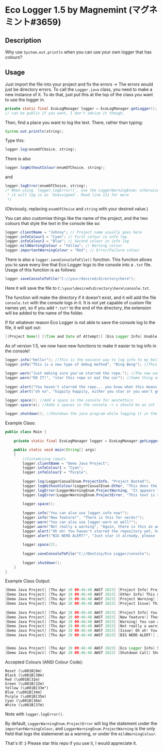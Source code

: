 # Eco Logger 1.5 by Magnemint (マグネミント#3659)

## Description

Why use `System.out.println` when you can use your own logger that has *colours*?

## Usage

Just import the file into your project and fix the errors -> The errors would just be directory errors.
To call the `Logger.java` class, you need to make a new instance of it. To do that, just put this at
the top of the class you want to use the logger in.

```java
private static final EcoLogManager logger = EcoLogManager.getLogger();
// can be public if you want, I don't advise it though.
```

Then, find a place you want to log the text. There, rather than typing:

```java
System.out.println(string);
```

Type this:

```java
logger.log(enumOfChoice, string);
```

There is also

```java
logger.logWithoutColour(enumOfChoice, string);
```

and

```java
logger.logError(enumOfChoice, string);
/* When using `logger.logError()`, use the LoggerWarningEnum; otherwise
 * it will log is as `Unassigned`. Read line 111 for more
 */
```

(Obviously, replacing `enumOfChoice` and `string` with your desired value.)

You can also customise things like the name of the project, and the
two colours that style the text in the console like so:

```java
logger.clientName = "Johnny"; // Project name usually goes here
logger.infoColour1 = "Cyan"; // First colour in info log
logger.infoColour2 = "Blue"; // Second colour in info log
logger.mildWarningColour = "Yellow"; // Warning colour
logger.importantWarningColour = "Red"; // Error/Failure colour
```

There is also a `logger.saveConsoleToFile()` function. This function allows you to save
every line that Eco Logger logs to the console into a `.txt` file. Usage of this function is as follows:

```java
logger.saveConsoleToFile("C://your/desired/directory/here");
```

Here it will save the file to `C:\your\desired\directory\here\console.txt`.

The function will make the directory if it doesn't exist, and it will add the file `console.txt`
with the console logs in it. It is not yet capable of custom file names yet, so if you add `*.txt*`
to the end of the directory, the extension will be added to the name of the folder.

If for whatever reason Eco Logger is not able to save the console log to the file, it will
spit out:

```java
[(Project Name)] [(Time and Date of Attempt)] [Eco Logger Info] Unable to save console lot to: (directory provided by user)
```

As of version 1.5, we now have new functions to make it easier to log info in the console!

```java
logger.info("Hello!"); //This is the easiest way to log info to my beliefs.
logger.info("This is a new type of debug method", "Bing Bong"); //This is for people who want to get technical; this will print [Demo Java Project] [Tue Apr 18 21:37:18 AWST 2023] [This is a new type of debug method] Bing Bong
	
logger.warn("Just making sure you've starred the repo."); //The new easiest way to get *cough* people to star this repo *cough cough*, I- i mean to log a warning in the console
logger.warn("DO IT!", "star this repo or eat the car"); //Same thing as the second logger.info function, just as a warning
	
logger.alert("You haven't starred the repo... you know what this means >:)"); //The absolute most easiest way to log an error
logger.alert("oh no", "hippity hoppity, either you star or you won't get far"); //Same as the second logger.info and logger.warn, just as an issue/alert/big red scary text

logger.space(); //Add a space in the console for aestethics
logger.space(x); //Adds x spaces in the console -> x should be an int
	
logger.shutdown(); //Shutdown the java program while logging it in the console
```

Example Class:

```java
public class Main {
	
	private static final EcoLogManager logger = EcoLogManager.getLogger();

	public static void main(String[] args)
	{
		//Customizing inputs
		logger.clientName = "Demo Java Project";
		logger.infoColour1 = "Cyan";
		logger.infoColour2 = "Purple";
		
		logger.log(LoggerCasualEnum.ProjectInfo, "Project Booted");
		logger.logWithoutColour(LoggerCasualEnum.Other, "This does the same thing as logger.log(), but without the fancy colours.");
		logger.logError(LoggerWarningEnum.ProjectWarning, "It appears this text would be orange.");
		logger.logError(LoggerWarningEnum.ProjectError, "This text is red. Spooky!");
		
		logger.space();
		
		logger.info("You can also use logger.info now!");
		logger.info("New feature!", "There is this for nerds!");
		logger.warn("You can also use logger.warn as well!");
		logger.warn("Not really a warning", "Again, there is this as well if you want to get technical.");
		logger.alert("Oh oh! You haven't starred the repository yet, have you??");
		logger.alert("BIG NERD ALERT!", "Just star it already, please :O");
		
		logger.space(2);
		
		logger.saveConsoleToFile("C://Destiny/Eco Logger/console");
		
		logger.shutdown();
	}
}
```

Example Class Output:

```java
[Demo Java Project] [Thu Apr 20 09:46:40 AWST 2023] [Project Info] Project Booted
[Demo Java Project] [Thu Apr 20 09:46:40 AWST 2023] [Other Info] This does the same thing as logger.log(), but without the fancy colours.
[Demo Java Project] [Thu Apr 20 09:46:40 AWST 2023] [Project Warning] It appears this text would be orange.
[Demo Java Project] [Thu Apr 20 09:46:40 AWST 2023] [Project Issue] This text is red. Spooky!
	
[Demo Java Project] [Thu Apr 20 09:46:40 AWST 2023] [Project Info] You can also use logger.info now!
[Demo Java Project] [Thu Apr 20 09:46:40 AWST 2023] [New feature!] There is this for nerds!
[Demo Java Project] [Thu Apr 20 09:46:40 AWST 2023] [Warning] You can also use logger.warn as well!
[Demo Java Project] [Thu Apr 20 09:46:40 AWST 2023] [Not really a warning] Again there is this as well if you want to get technical.
[Demo Java Project] [Thu Apr 20 09:46:40 AWST 2023] [Issue] Oh oh! You haven't starred the repository yet have you??
[Demo Java Project] [Thu Apr 20 09:46:40 AWST 2023] [BIG NERD ALERT!] Just star it already please :O


[Demo Java Project] [Thu Apr 20 09:46:40 AWST 2023] [Eco Logger Info] Successfully save console log to: (dir)
[Demo Java Project] [Thu Apr 20 09:46:40 AWST 2023] [Shutdown Call] Shutting down program
```

Accepted Colours (ANSI Colour Code):

```
Reset (\u001B[0m)
Black (\u001B[30m)
Red (\u001B[31m)
Green (\u001B[32m)
Yellow (\u001B[33m")
Blue (\u001B[34m)
Purple (\u001B[35m)
Cyan (\u001B[36m)
White (\u001B[37m)
```

Note with `logger.logError()`. 

By default, `LoggerWarningEnum.ProjectError` will log the statement under the
`importantWarningColour`, and `LoggerWarningEnum.ProjectWarning` is the only field
that logs the statemenet as a warning, or under the `mildWarningColour`.

That's it! :) Please star this repo if you use it, I would appreciate it.
